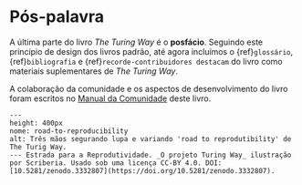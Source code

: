 # Pós-palavra

A última parte do livro _The Turing Way_ é o **posfácio**. Seguindo este princípio de design dos livros padrão, até agora incluímos o {ref}`glossário`, {ref}`bibliografia` e {ref}`recorde-contribuidores destacam` do livro como materiais suplementares de _The Turing Way_.

A colaboração da comunidade e os aspectos de desenvolvimento do livro foram escritos no [Manual da Comunidade](../community-handbook/community-handbook) deste livro.

```{figure} ../figures/road-to-reproducibility.*
---
height: 400px
nome: road-to-reproducibility
alt: Três mãos segurando lupa e variando 'road to reprodutibility' de The Turig Way.
--- Estrada para a Reprodutividade. _O projeto Turing Way_ ilustração por Scriberia. Usado sob uma licença CC-BY 4.0. DOI: [10.5281/zenodo.3332807](https://doi.org/10.5281/zenodo.3332807).
```
